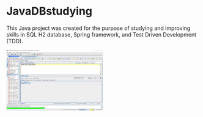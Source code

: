 # JavaDBstudying
This Java project was created for the purpose of studying and improving skills in SQL H2 database, Spring framework, and Test Driven Development (TDD).

<img src="SQuirrel SQL.jpg?raw=true" style="width:50%;">
